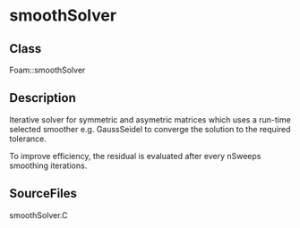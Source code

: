 # smoothSolver 
## Class
Foam::smoothSolver

## Description
Iterative solver for symmetric and asymetric matrices which uses a
run-time selected smoother e.g. GaussSeidel to converge the solution to
the required tolerance.

To improve efficiency, the residual is evaluated after every nSweeps
smoothing iterations.

## SourceFiles
smoothSolver.C

